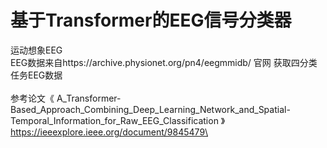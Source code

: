 # 基于Transformer的EEG信号分类器
运动想象EEG\
EEG数据来自https://archive.physionet.org/pn4/eegmmidb/   官网   获取四分类任务EEG数据\
\
参考论文《 A_Transformer-Based_Approach_Combining_Deep_Learning_Network_and_Spatial-Temporal_Information_for_Raw_EEG_Classification 》\
https://ieeexplore.ieee.org/document/9845479\

